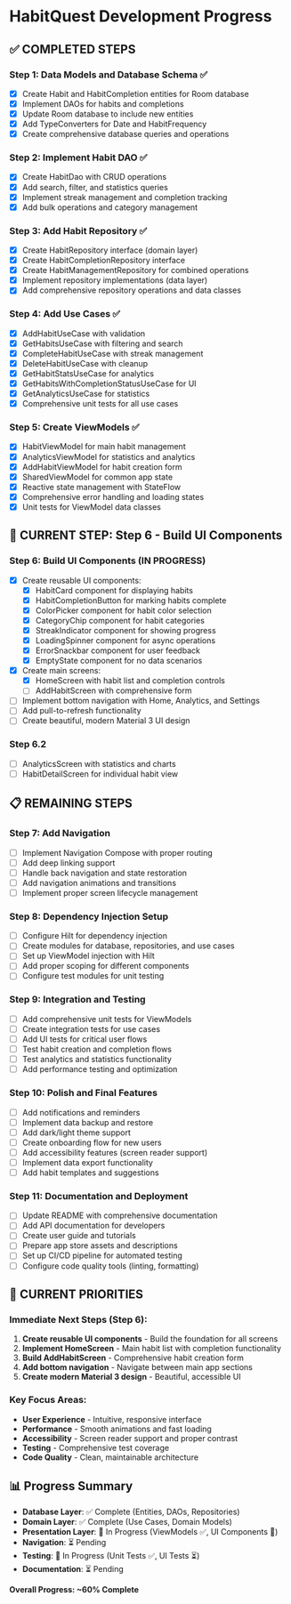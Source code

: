 # HabitQuest Development Progress

## ✅ COMPLETED STEPS

### Step 1: Data Models and Database Schema ✅
- [x] Create Habit and HabitCompletion entities for Room database
- [x] Implement DAOs for habits and completions
- [x] Update Room database to include new entities
- [x] Add TypeConverters for Date and HabitFrequency
- [x] Create comprehensive database queries and operations

### Step 2: Implement Habit DAO ✅
- [x] Create HabitDao with CRUD operations
- [x] Add search, filter, and statistics queries
- [x] Implement streak management and completion tracking
- [x] Add bulk operations and category management

### Step 3: Add Habit Repository ✅
- [x] Create HabitRepository interface (domain layer)
- [x] Create HabitCompletionRepository interface
- [x] Create HabitManagementRepository for combined operations
- [x] Implement repository implementations (data layer)
- [x] Add comprehensive repository operations and data classes

### Step 4: Add Use Cases ✅
- [x] AddHabitUseCase with validation
- [x] GetHabitsUseCase with filtering and search
- [x] CompleteHabitUseCase with streak management
- [x] DeleteHabitUseCase with cleanup
- [x] GetHabitStatsUseCase for analytics
- [x] GetHabitsWithCompletionStatusUseCase for UI
- [x] GetAnalyticsUseCase for statistics
- [x] Comprehensive unit tests for all use cases

### Step 5: Create ViewModels ✅
- [x] HabitViewModel for main habit management
- [x] AnalyticsViewModel for statistics and analytics
- [x] AddHabitViewModel for habit creation form
- [x] SharedViewModel for common app state
- [x] Reactive state management with StateFlow
- [x] Comprehensive error handling and loading states
- [x] Unit tests for ViewModel data classes

## 🚧 CURRENT STEP: Step 6 - Build UI Components

### Step 6: Build UI Components (IN PROGRESS)
- [x] Create reusable UI components:
  - [x] HabitCard component for displaying habits
  - [x] HabitCompletionButton for marking habits complete
  - [x] ColorPicker component for habit color selection
  - [x] CategoryChip component for habit categories
  - [x] StreakIndicator component for showing progress
  - [x] LoadingSpinner component for async operations
  - [x] ErrorSnackbar component for user feedback
  - [x] EmptyState component for no data scenarios
- [x] Create main screens:
  - [x] HomeScreen with habit list and completion controls
  - [ ] AddHabitScreen with comprehensive form
- [ ] Implement bottom navigation with Home, Analytics, and Settings
- [ ] Add pull-to-refresh functionality
- [ ] Create beautiful, modern Material 3 UI design

### Step 6.2
- [ ] AnalyticsScreen with statistics and charts
- [ ] HabitDetailScreen for individual habit view

## 📋 REMAINING STEPS

### Step 7: Add Navigation
- [ ] Implement Navigation Compose with proper routing
- [ ] Add deep linking support
- [ ] Handle back navigation and state restoration
- [ ] Add navigation animations and transitions
- [ ] Implement proper screen lifecycle management

### Step 8: Dependency Injection Setup
- [ ] Configure Hilt for dependency injection
- [ ] Create modules for database, repositories, and use cases
- [ ] Set up ViewModel injection with Hilt
- [ ] Add proper scoping for different components
- [ ] Configure test modules for unit testing

### Step 9: Integration and Testing
- [ ] Add comprehensive unit tests for ViewModels
- [ ] Create integration tests for use cases
- [ ] Add UI tests for critical user flows
- [ ] Test habit creation and completion flows
- [ ] Test analytics and statistics functionality
- [ ] Add performance testing and optimization

### Step 10: Polish and Final Features
- [ ] Add notifications and reminders
- [ ] Implement data backup and restore
- [ ] Add dark/light theme support
- [ ] Create onboarding flow for new users
- [ ] Add accessibility features (screen reader support)
- [ ] Implement data export functionality
- [ ] Add habit templates and suggestions

### Step 11: Documentation and Deployment
- [ ] Update README with comprehensive documentation
- [ ] Add API documentation for developers
- [ ] Create user guide and tutorials
- [ ] Prepare app store assets and descriptions
- [ ] Set up CI/CD pipeline for automated testing
- [ ] Configure code quality tools (linting, formatting)

## 🎯 CURRENT PRIORITIES

### Immediate Next Steps (Step 6):
1. **Create reusable UI components** - Build the foundation for all screens
2. **Implement HomeScreen** - Main habit list with completion functionality
3. **Build AddHabitScreen** - Comprehensive habit creation form
4. **Add bottom navigation** - Navigate between main app sections
5. **Create modern Material 3 design** - Beautiful, accessible UI

### Key Focus Areas:
- **User Experience** - Intuitive, responsive interface
- **Performance** - Smooth animations and fast loading
- **Accessibility** - Screen reader support and proper contrast
- **Testing** - Comprehensive test coverage
- **Code Quality** - Clean, maintainable architecture

## 📊 Progress Summary

- **Database Layer**: ✅ Complete (Entities, DAOs, Repositories)
- **Domain Layer**: ✅ Complete (Use Cases, Domain Models)
- **Presentation Layer**: 🚧 In Progress (ViewModels ✅, UI Components 🔄)
- **Navigation**: ⏳ Pending
- **Testing**: 🚧 In Progress (Unit Tests ✅, UI Tests ⏳)
- **Documentation**: ⏳ Pending

**Overall Progress: ~60% Complete** 